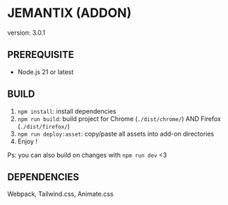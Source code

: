 # JEMANTIX (ADDON)

version: 3.0.1

## PREREQUISITE

- Node.js 21 or latest

## BUILD

1. `npm install`: install dependencies
2. `npm run build`: build project for Chrome (`./dist/chrome/`) AND Firefox (`./dist/firefox/`)
3. `npm run deploy:asset`: copy/paste all assets into add-on directories
4. Enjoy !


Ps: you can also build on changes with `npm run dev` <3

## DEPENDENCIES

Webpack, Tailwind.css, Animate.css